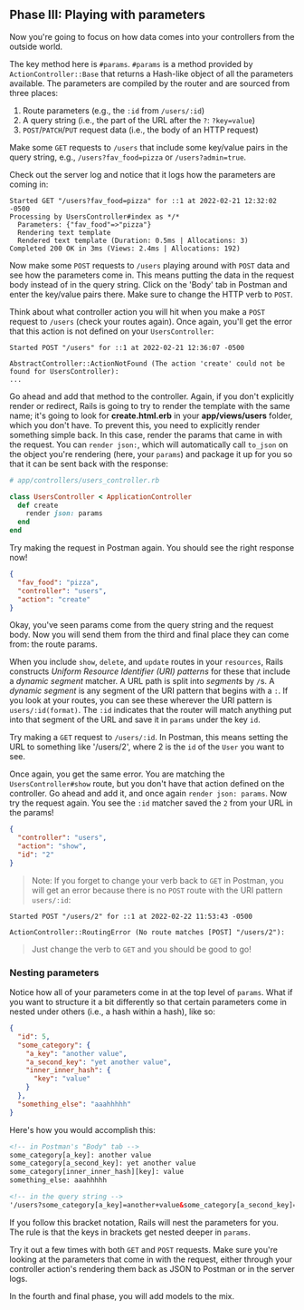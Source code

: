 ## Phase III: Playing with parameters

Now you're going to focus on how data comes into your controllers from the
outside world.

The key method here is `#params`. `#params` is a method provided by
`ActionController::Base` that returns a Hash-like object of all the parameters
available. The parameters are compiled by the router and are sourced from three
places:

1. Route parameters (e.g., the `:id` from `/users/:id`)
2. A query string (i.e., the part of the URL after the `?`: `?key=value`)
3. `POST`/`PATCH`/`PUT` request data (i.e., the body of an HTTP request)

Make some `GET` requests to `/users` that include some key/value pairs in the
query string, e.g., `/users?fav_food=pizza` or `/users?admin=true`.

Check out the server log and notice that it logs how the parameters are coming
in:

```text
Started GET "/users?fav_food=pizza" for ::1 at 2022-02-21 12:32:02 -0500
Processing by UsersController#index as */*
  Parameters: {"fav_food"=>"pizza"}
  Rendering text template
  Rendered text template (Duration: 0.5ms | Allocations: 3)
Completed 200 OK in 3ms (Views: 2.4ms | Allocations: 192)
```

Now make some `POST` requests to `/users` playing around with `POST` data and
see how the parameters come in. This means putting the data in the request body
instead of in the query string. Click on the 'Body' tab in Postman and enter the
key/value pairs there. Make sure to change the HTTP verb to `POST`.

Think about what controller action you will hit when you make a `POST` request
to `/users` (check your routes again). Once again, you'll get the error that
this action is not defined on your `UsersController`:

```text
Started POST "/users" for ::1 at 2022-02-21 12:36:07 -0500
  
AbstractController::ActionNotFound (The action 'create' could not be found for UsersController):
...
```

Go ahead and add that method to the controller. Again, if you don't explicitly
render or redirect, Rails is going to try to render the template with the same
name; it's going to look for __create.html.erb__ in your __app/views/users__
folder, which you don't have. To prevent this, you need to explicitly render
something simple back. In this case, render the params that came in with the
request. You can `render json:`, which will automatically call `to_json` on the
object you're rendering (here, your `params`) and package it up for you so that
it can be sent back with the response:

```ruby
# app/controllers/users_controller.rb

class UsersController < ApplicationController
  def create
    render json: params
  end
end
```

Try making the request in Postman again. You should see the right response now!

```json
{
  "fav_food": "pizza",
  "controller": "users",
  "action": "create"
}
```

Okay, you've seen params come from the query string and the request body. Now
you will send them from the third and final place they can come from: the route
params.

When you include `show`, `delete`, and `update` routes in your `resources`,
Rails constructs _Uniform Resource Identifier (URI) patterns_ for these that
include a _dynamic segment_ matcher. A URL path is split into _segments_ by
`/`s. A _dynamic segment_ is any segment of the URI pattern that begins with a
`:`. If you look at your routes, you can see these wherever the URI pattern is
`users/:id(format)`. The `:id` indicates that the router will match anything put
into that segment of the URL and save it in `params` under the key `id`.

Try making a `GET` request to `/users/:id`. In Postman, this means setting
the URL to something like '/users/2', where 2 is the `id` of the `User` you want
to see.

Once again, you get the same error. You are matching the `UsersController#show`
route, but you don't have that action defined on the controller. Go ahead and
add it, and once again `render json: params`. Now try the request again. You see
the `:id` matcher saved the `2` from your URL in the params!

```json
{
  "controller": "users",
  "action": "show",
  "id": "2"
}
```

> Note: If you forget to change your verb back to `GET` in Postman, you will get
> an error because there is no `POST` route with the URI pattern `users/:id`:

```text
Started POST "/users/2" for ::1 at 2022-02-22 11:53:43 -0500
  
ActionController::RoutingError (No route matches [POST] "/users/2"):
```

> Just change the verb to `GET` and you should be good to go!

### Nesting parameters

Notice how all of your parameters come in at the top level of `params`. What if
you want to structure it a bit differently so that certain parameters come in
nested under others (i.e., a hash within a hash), like so:

```json
{
  "id": 5,
  "some_category": {
    "a_key": "another value",
    "a_second_key": "yet another value",
    "inner_inner_hash": {
      "key": "value"
    }
  },
  "something_else": "aaahhhhh"
}
```

Here's how you would accomplish this:

```html
<!-- in Postman's "Body" tab -->
some_category[a_key]: another value
some_category[a_second_key]: yet another value
some_category[inner_inner_hash][key]: value
something_else: aaahhhhh

<!-- in the query string -->
'/users?some_category[a_key]=another+value&some_category[a_second_key]=yet+another+value&some_category[inner_inner_hash][key]=value&something_else=aaahhhhh'
```

If you follow this bracket notation, Rails will nest the parameters for you. The
rule is that the keys in brackets get nested deeper in `params`.

Try it out a few times with both `GET` and `POST` requests. Make sure you're
looking at the parameters that come in with the request, either through your
controller action's rendering them back as JSON to Postman or in the server
logs.

In the fourth and final phase, you will add models to the mix.